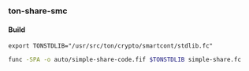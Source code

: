 ### ton-share-smc

#### Build

```
export TONSTDLIB="/usr/src/ton/crypto/smartcont/stdlib.fc"
```

```bash
func -SPA -o auto/simple-share-code.fif $TONSTDLIB simple-share.fc
```